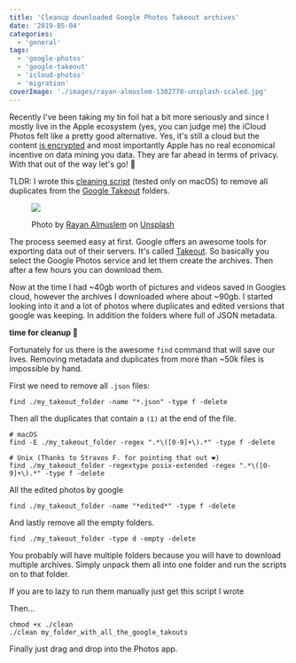 ```yaml
---
title: 'Cleanup downloaded Google Photos Takeout archives'
date: '2019-05-04'
categories:
  - 'general'
tags:
  - 'google-photos'
  - 'google-takeout'
  - 'icloud-photos'
  - 'migration'
coverImage: './images/rayan-almuslem-1302778-unsplash-scaled.jpg'
---
```


Recently I've been taking my tin foil hat a bit more seriously and since I mostly live in the Apple ecosystem (yes, you can judge me) the iCloud Photos felt like a pretty good alternative. Yes, it's still a cloud but the content [is encrypted](https://support.apple.com/en-us/HT202303) and most importantly Apple has no real economical incentive on data mining you data. They are far ahead in terms of privacy. With that out of the way let's go! 🚀

TLDR: I wrote this [cleaning script](https://gist.github.com/CupCakeArmy/51070b311e6fd0a3f2d793bee3350ede) (tested only on macOS) to remove all duplicates from the [Google Takeout](https://takeout.google.com/) folders.

<figure>

![](images/rayan-almuslem-1302778-unsplash-1024x683.jpg)

<figcaption>

Photo by [Rayan Almuslem](https://unsplash.com/photos/_aPYcEKtDQ0?utm_source=unsplash&utm_medium=referral&utm_content=creditCopyText) on [Unsplash](https://unsplash.com/search/photos/camera?utm_source=unsplash&utm_medium=referral&utm_content=creditCopyText)

</figcaption>

</figure>

The process seemed easy at first. Google offers an awesome tools for exporting data out of their servers. It's called [Takeout](https://takeout.google.com/). So basically you select the Google Photos service and let them create the archives. Then after a few hours you can download them.

Now at the time I had ~40gb worth of pictures and videos saved in Googles cloud, however the archives I downloaded where about ~90gb. I started looking into it and a lot of photos where duplicates and edited versions that google was keeping. In addition the folders where full of JSON metadata.

**time for cleanup 🧹**

Fortunately for us there is the awesome `find` command that will save our lives. Removing metadata and duplicates from more than ~50k files is impossible by hand.

First we need to remove all `.json` files:

```
find ./my_takeout_folder -name "*.json" -type f -delete
```

Then all the duplicates that contain a `(1)` at the end of the file.

```
# macOS
find -E ./my_takeout_folder -regex ".*\([0-9]+\).*" -type f -delete

# Unix (Thanks to Stravos F. for pointing that out ❤️)
find ./my_takeout_folder -regextype posix-extended -regex ".*\([0-9]+\).*" -type f -delete
```

All the edited photos by google

```
find ./my_takeout_folder -name "*edited*" -type f -delete
```

And lastly remove all the empty folders.

```
find ./my_takeout_folder -type d -empty -delete
```

You probably will have multiple folders because you will have to download multiple archives. Simply unpack them all into one folder and run the scripts on to that folder.

If you are to lazy to run them manually just get this script I wrote

<script src="https://gist.github.com/CupCakeArmy/51070b311e6fd0a3f2d793bee3350ede.js"></script>

Then...

```
chmod +x ./clean
./clean my_folder_with_all_the_google_takouts
```

Finally just drag and drop into the Photos app.
